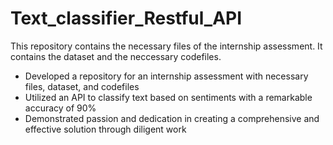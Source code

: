 # Text_classifier_Restful_API
This repository contains the necessary files of the internship assessment. It contains the dataset and the neccessary codefiles. 
- Developed a repository for an internship assessment with necessary files, dataset, and codefiles
- Utilized an API to classify text based on sentiments with a remarkable accuracy of 90%
- Demonstrated passion and dedication in creating a comprehensive and effective solution through diligent work
